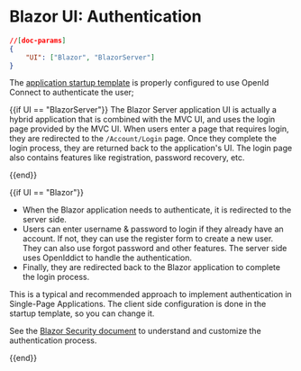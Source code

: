 # Blazor UI: Authentication

````json
//[doc-params]
{
    "UI": ["Blazor", "BlazorServer"]
}
````

The [application startup template](../../Startup-Templates/Application.md) is properly configured to use OpenId Connect to authenticate the user;

{{if UI == "BlazorServer"}}
The Blazor Server application UI is actually a hybrid application that is combined with the MVC UI, and uses the login page provided by the MVC UI. When users enter a page that requires login, they are redirected to the `/Account/Login` page. Once they complete the login process, they are returned back to the application's UI. The login page also contains features like registration, password recovery, etc.

{{end}}

{{if UI == "Blazor"}}
* When the Blazor application needs to authenticate, it is redirected to the server side.
* Users can enter username & password to login if they already have an account. If not, they can use the register form to create a new user. They can also use forgot password and other features. The server side uses OpenIddict to handle the authentication.
* Finally, they are redirected back to the Blazor application to complete the login process.

This is a typical and recommended approach to implement authentication in Single-Page Applications. The client side configuration is done in the startup template, so you can change it.


See the [Blazor Security document](https://docs.microsoft.com/en-us/aspnet/core/blazor/security) to understand and customize the authentication process.

{{end}}